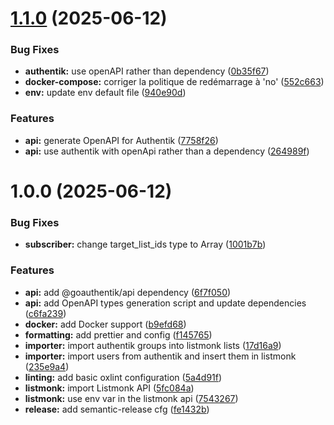 # [1.1.0](https://github.com/Billos/listmonk-importer/compare/1.0.0...1.1.0) (2025-06-12)


### Bug Fixes

* **authentik:** use openAPI rather than dependency ([0b35f67](https://github.com/Billos/listmonk-importer/commit/0b35f676afc46efc2d4097ed0828165d76876b58))
* **docker-compose:** corriger la politique de redémarrage à 'no' ([552c663](https://github.com/Billos/listmonk-importer/commit/552c6634bc0bc1141a9d3166fda608ddfb193e33))
* **env:** update env default file ([940e90d](https://github.com/Billos/listmonk-importer/commit/940e90d29f2e4073eb9b72f2ea71a875c2d841b6))


### Features

* **api:** generate OpenAPI for Authentik ([7758f26](https://github.com/Billos/listmonk-importer/commit/7758f2642ea52be5f503de0ab2455893d7797621))
* **api:** use authentik with openApi rather than a dependency ([264989f](https://github.com/Billos/listmonk-importer/commit/264989fb1ca22f653a613d557e00443830adb091))

# 1.0.0 (2025-06-12)


### Bug Fixes

* **subscriber:** change target_list_ids type to Array<number> ([1001b7b](https://github.com/Billos/listmonk-importer/commit/1001b7bde11ce8c8f165f130c806282fc52f06a5))


### Features

* **api:** add @goauthentik/api dependency ([6f7f050](https://github.com/Billos/listmonk-importer/commit/6f7f0500ef5eab015dfa12479c497917d8630052))
* **api:** add OpenAPI types generation script and update dependencies ([c6fa239](https://github.com/Billos/listmonk-importer/commit/c6fa2391947cab9c029ac345f8b0ebbe2cf2f96e))
* **docker:** add Docker support ([b9efd68](https://github.com/Billos/listmonk-importer/commit/b9efd681b6dabbad1d86b739c6063b28a5dee11b))
* **formatting:** add prettier and config ([f145765](https://github.com/Billos/listmonk-importer/commit/f145765e7eaeb8b3c78dee09c67434a2958cc5dd))
* **importer:** import authentik groups into listmonk lists ([17d16a9](https://github.com/Billos/listmonk-importer/commit/17d16a964c52eb228b2ef392d9d6e7c7d2a1d314))
* **importer:** import users from authentik and insert them in listmonk ([235e9a4](https://github.com/Billos/listmonk-importer/commit/235e9a40c5702561f6fde26af5d0df7ba8d4f5c9))
* **linting:** add basic oxlint configuration ([5a4d91f](https://github.com/Billos/listmonk-importer/commit/5a4d91fb98817e69c61946effe784e2e03cb1476))
* **listmonk:** import Listmonk API ([5fc084a](https://github.com/Billos/listmonk-importer/commit/5fc084a053d3b48ab3cc6ff08328086ed93494c2))
* **listmonk:** use env var in the listmonk api ([7543267](https://github.com/Billos/listmonk-importer/commit/75432670b9015a029c0e4c5e97eb7b23ada06f42))
* **release:** add semantic-release cfg ([fe1432b](https://github.com/Billos/listmonk-importer/commit/fe1432bf9819dcddaa9f6229445403bbb6af4cc1))
